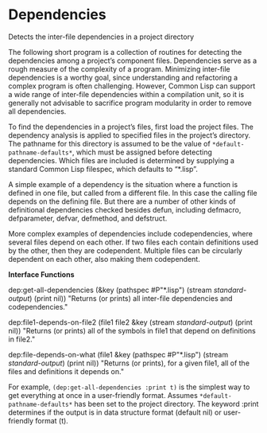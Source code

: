 # Dependencies
Detects the inter-file dependencies in a project directory

The following short program is a collection of routines for detecting the dependencies among a project’s component files.  Dependencies serve as a rough measure of the complexity of a program.  Minimizing inter-file dependencies is a worthy goal, since understanding and refactoring a complex program is often challenging.  However, Common Lisp can support a wide range of inter-file dependencies within a compilation unit, so it is generally not advisable to sacrifice program modularity in order to remove all dependencies.

To find the dependencies in a project’s files, first load the project files.  The dependency analysis is applied to specified files in the project’s directory.  The pathname for this directory is assumed to be the value of `*default-pathname-defaults*`, which must be assigned before detecting dependencies.  Which files are included is determined by supplying a standard Common Lisp filespec, which defaults to “*.lisp”.

A simple example of a dependency is the situation where a function is defined in one file, but called from a different file.  In this case the calling file depends on the defining file.  But there are a number of other kinds of definitional dependencies checked besides defun, including defmacro, defparameter, defvar, defmethod, and defstruct.

More complex examples of dependencies include codependencies, where several files depend on each other.  If two files each contain definitions used by the other, then they are codependent.  Multiple files can be circularly dependent on each other, also making them codependent.

**Interface Functions**

dep:get-all-dependencies (&key (pathspec #P"*.lisp") (stream *standard-output*)
                               (print nil))
"Returns (or prints) all inter-file dependencies and codependencies."


dep:file1-depends-on-file2 (file1 file2 &key (stream *standard-output*)
                                             (print nil))
"Returns (or prints) all of the symbols in file1 that depend on definitions in file2."


dep:file-depends-on-what (file1 &key (pathspec #P"*.lisp")
                                     (stream *standard-output*) (print nil))
"Returns (or prints), for a given file1, all of the files and definitions it depends on."

For example, `(dep:get-all-dependencies :print t)` is the simplest way to get everything at once in a user-friendly format.  Assumes `*default-pathname-defaults*` has been set to the project directory.  The keyword :print determines if the output is in data structure format (default nil) or user-friendly format (t).
